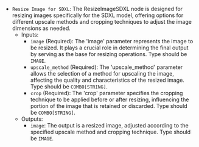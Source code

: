 - `Resize Image for SDXL`: The ResizeImageSDXL node is designed for resizing images specifically for the SDXL model, offering options for different upscale methods and cropping techniques to adjust the image dimensions as needed.
    - Inputs:
        - `image` (Required): The 'image' parameter represents the image to be resized. It plays a crucial role in determining the final output by serving as the base for resizing operations. Type should be `IMAGE`.
        - `upscale_method` (Required): The 'upscale_method' parameter allows the selection of a method for upscaling the image, affecting the quality and characteristics of the resized image. Type should be `COMBO[STRING]`.
        - `crop` (Required): The 'crop' parameter specifies the cropping technique to be applied before or after resizing, influencing the portion of the image that is retained or discarded. Type should be `COMBO[STRING]`.
    - Outputs:
        - `image`: The output is a resized image, adjusted according to the specified upscale method and cropping technique. Type should be `IMAGE`.
